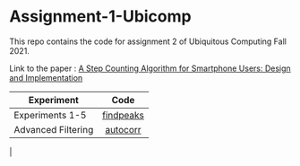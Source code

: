# Assignment-1-Ubicomp
This repo contains the code for assignment 2 of Ubiquitous Computing Fall 2021.

Link to the paper : [A Step Counting Algorithm for Smartphone Users: Design and Implementation](https://ieeexplore.ieee.org/abstract/document/6974989) 

| Experiment          |      Code         
| -------------         |:-------------:
| Experiments 1-5      | [findpeaks](/Code/findPeaks.m) 
| Advanced Filtering     | [autocorr](/Code/autocorr.m)     
|    

